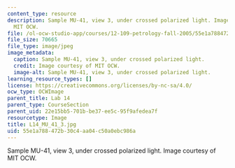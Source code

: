 ```yaml
---
content_type: resource
description: Sample MU-41, view 3, under crossed polarized light. Image courtesy of
  MIT OCW.
file: /ol-ocw-studio-app/courses/12-109-petrology-fall-2005/55e1a788472b30c4aa04c50a0ebc986a_L14_MU_41_3.jpg
file_size: 70665
file_type: image/jpeg
image_metadata:
  caption: Sample MU-41, view 3, under crossed polarized light.
  credit: Image courtesy of MIT OCW.
  image-alt: Sample MU-41, view 3, under crossed polarized light.
learning_resource_types: []
license: https://creativecommons.org/licenses/by-nc-sa/4.0/
ocw_type: OCWImage
parent_title: Lab 14
parent_type: CourseSection
parent_uid: 22e15bb5-701b-be37-ee5c-95f9afedea7f
resourcetype: Image
title: L14_MU_41_3.jpg
uid: 55e1a788-472b-30c4-aa04-c50a0ebc986a
---
```

Sample MU-41, view 3, under crossed polarized light. Image courtesy of MIT OCW.